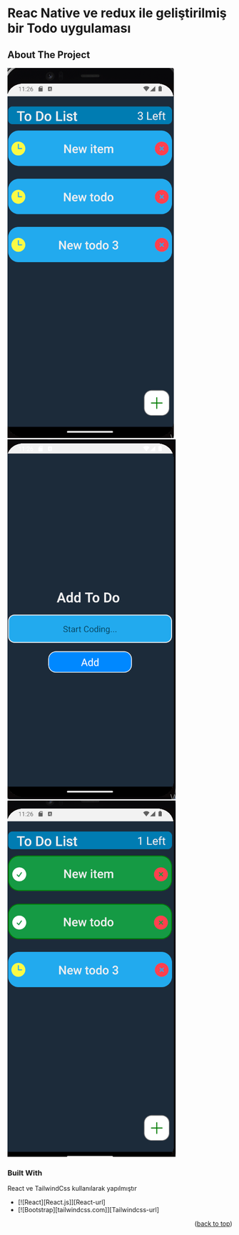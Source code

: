 # Reac Native ve redux ile geliştirilmiş bir Todo uygulaması 





<!-- ABOUT THE PROJECT -->
## About The Project

![ Screen Shot](https://github.com/ZiyaOzgul/Native-TodoApp-With-Redux/blob/master/src/img/todo-1.png)
![Screen Shot](https://github.com/ZiyaOzgul/Native-TodoApp-With-Redux/blob/master/src/img/todo-2.png)
![Screen Shot](https://github.com/ZiyaOzgul/Native-TodoApp-With-Redux/blob/master/src/img/todo-3.png)



### Built With

React ve TailwindCss kullanılarak yapılmıştır 

* [![React][React.js]][React-url]
* [![Bootstrap][tailwindcss.com]][Tailwindcss-url]

<p align="right">(<a href="#readme-top">back to top</a>)</p>






